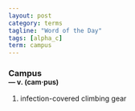 ```yaml
---
layout: post
category: terms
tagline: "Word of the Day"
tags: [alpha_c]
term: campus
---
```


<h3>Campus<br/> <small>&mdash; v. (cam<span>&middot;</span>pus)</small></h3>
<p><ol>
<li>infection-covered climbing gear</li>
</ol></p>
